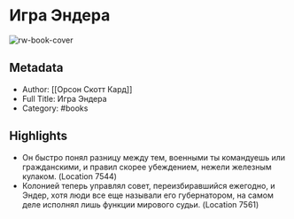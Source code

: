 # Игра Эндера

![rw-book-cover](https://readwise-assets.s3.amazonaws.com/static/images/default-book-icon-3.40504e56b01b.png)

## Metadata
- Author: [[Орсон Скотт Кард]]
- Full Title: Игра Эндера
- Category: #books

## Highlights
- Он быстро понял разницу между тем, военными ты командуешь или гражданскими, и правил скорее убеждением, нежели железным кулаком. (Location 7544)
- Колонией теперь управлял совет, переизбиравшийся ежегодно, и Эндер, хотя люди все еще называли его губернатором, на самом деле исполнял лишь функции мирового судьи. (Location 7561)

